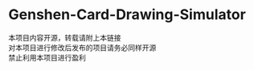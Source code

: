 # Genshen-Card-Drawing-Simulator
本项目内容开源，转载请附上本链接<br />
对本项目进行修改后发布的项目请务必同样开源<br />
禁止利用本项目进行盈利<br />
